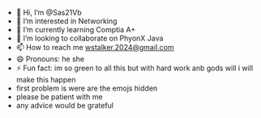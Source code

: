 - 👋 Hi, I’m @Sas21Vb
- 👀 I’m interested in Networking 
- 🌱 I’m currently learning Comptia A+
- 💞️ I’m looking to collaborate on PhyonX Java
- 📫 How to reach me wstalker.2024@gmail.com
- 😄 Pronouns: he she
- ⚡ Fun fact: im so green to all this but with hard work anb gods will i will make this happen
- first problem is were are the emojs hidden
- please be patient with me
- any advice would be grateful
